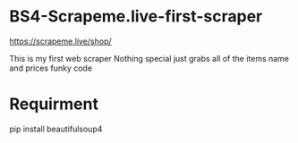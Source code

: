# BS4-Scrapeme.live-first-scraper
https://scrapeme.live/shop/ 

This is my first web scraper
Nothing special just grabs all of the items name and prices
funky code

# Requirment
 pip install beautifulsoup4
